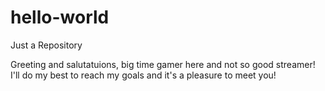 # hello-world

Just a Repository

Greeting and salutatuions, big time gamer here and not so good streamer!
I'll do my best to reach my goals and it's a pleasure to meet you!
